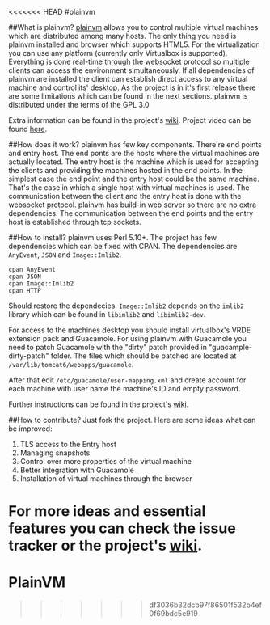 <<<<<<< HEAD
#plainvm

##What is plainvm?
[plainvm](http://plainvm.mgechev.com/) allows you to control multiple virtual machines which are distributed among many hosts. The only thing you need is plainvm installed and browser which supports HTML5. For the virtualization you can use any platform (currently only Virtualbox is supported). Everything is done real-time through the websocket protocol so multiple clients can access the environment simultaneously. If all dependencies of plainvm are installed the client can establish direct access to any virtual machine and control its' desktop. As the project is in it's first release there are some limitations which can be found in the next sections. plainvm is distributed under the terms of the GPL 3.0

Extra information can be found in the project's [wiki](https://github.com/mgechev/plainvm/wiki).
Project video can be found [here](https://www.youtube.com/watch?v=KkLaXagCj9Q).

##How does it work?
plainvm has few key components. There're end points and entry host. The end ponts are the hosts where the virtual machines are actually located. The entry host is the machine which is used for accepting the clients and providing the machines hosted in the end points. In the simplest case the end point and the entry host could be the same machine. That's the case in which a single host with virtual machines is used. The communication between the client and the entry host is done with the websocket protocol. plainvm has build-in web server so there are no extra dependencies. The communication between the end points and the entry host is established through tcp sockets.

##How to install?
plainvm uses Perl 5.10+. The project has few dependencies which can be fixed with CPAN. The dependencies are `AnyEvent`, `JSON` and `Image::Imlib2`.

    cpan AnyEvent
    cpan JSON
    cpan Image::Imlib2
    cpan HTTP

Should restore the dependecies. `Image::Imlib2` depends on the `imlib2` library which can be found in `libimlib2` and `libimlib2-dev`.

For access to the machines desktop you should install virtualbox's VRDE extension pack and Guacamole. For using plainvm with Guacamole you need to patch Guacamole with the "dirty" patch provided in "guacample-dirty-patch" folder. The files which should be patched are located at `/var/lib/tomcat6/webapps/guacamole`.

After that edit `/etc/guacamole/user-mapping.xml` and create account for each machine with user name the machine's ID and empty password.

Further instructions can be found in the project's [wiki](https://github.com/mgechev/plainvm/wiki/Installation).

##How to contribute?
Just fork the project. Here are some ideas what can be improved:

1. TLS access to the Entry host
2. Managing snapshots
3. Control over more properties of the virtual machine
4. Better integration with Guacamole
5. Installation of virtual machines through the browser

For more ideas and essential features you can check the issue tracker or the project's [wiki](https://github.com/mgechev/plainvm/wiki).
=======
PlainVM
=======
>>>>>>> df3036b32dcb97f86501f532b4ef0f69bdc5e919
